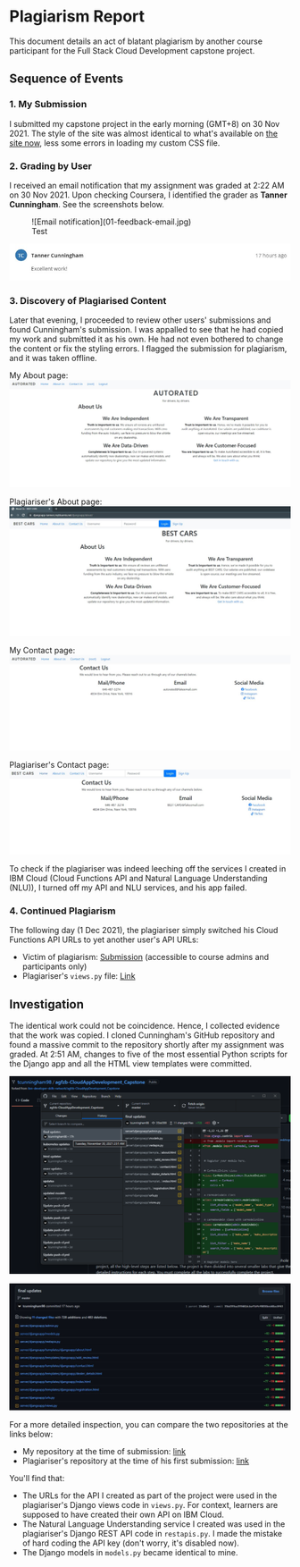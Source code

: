 # Plagiarism Report
This document details an act of blatant plagiarism by another course participant for the Full Stack Cloud Development capstone project.

## Sequence of Events

### 1. My Submission
I submitted my capstone project in the early morning (GMT+8) on 30 Nov 2021. The style of the site was almost identical to what's available on [the site now](https://chrischow.mybluemix.net/djangoapp), less some errors in loading my custom CSS file.

### 2. Grading by User
I received an email notification that my assignment was graded at 2:22 AM on 30 Nov 2021. Upon checking Coursera, I identified the grader as **Tanner Cunningham**. See the screenshots below.

<figure>
![Email notification](01-feedback-email.jpg)
  <figcaption>Test</figcaption>
</figure>

![Comment by plagiariser](02-feedback-comment.jpg)

### 3. Discovery of Plagiarised Content
Later that evening, I proceeded to review other users' submissions and found Cunningham's submission. I was appalled to see that he had copied my work and submitted it as his own. He had not even bothered to change the content or fix the styling errors. I flagged the submission for plagiarism, and it was taken offline.

My About page:
![My About page](03-about-page-me.jpg)

Plagiariser's About page:
![Plagiarised About page](03-about-page-plagiarised.jpg)

My Contact page:
![My Contact page](04-contact-page-me.jpg)

Plagiariser's Contact page:
![Plagiarised Contact page](04-contact-page-plagiarised.jpg)

To check if the plagiariser was indeed leeching off the services I created in IBM Cloud (Cloud Functions API and Natural Language Understanding (NLU)), I turned off my API and NLU services, and his app failed.

### 4. Continued Plagiarism
The following day (1 Dec 2021), the plagiariser simply switched his Cloud Functions API URLs to yet another user's API URLs:

- Victim of plagiarism: [Submission](https://www.coursera.org/learn/ibm-cloud-native-full-stack-development-capstone/peer/QgVg5/submit-your-work-grade-your-peers/review/IuJvyFEZEeyIxA7f-ebEew) (accessible to course admins and participants only)
- Plagiariser's `views.py` file: [Link](https://github.com/tcunningham98/agfzb-CloudAppDevelopment_Capstone/blob/461b61c13a11adecfe224146470134a7e09bfb81/server/djangoapp/views.py)

## Investigation
The identical work could not be coincidence. Hence, I collected evidence that the work was copied. I cloned Cunningham's GitHub repository and found a massive commit to the repository shortly after my assignment was graded. At 2:51 AM, changes to five of the most essential Python scripts for the Django app and all the HTML view templates were committed.

![Github commit at 2:51 AM](05-github-commit.png)

![Github commit at 2:51 AM](06-github-commit.jpg)

For a more detailed inspection, you can compare the two repositories at the links below:

- My repository at the time of submission: [link](https://github.com/chrischow/agfzb-CloudAppDevelopment_Capstone/tree/15cc54554302734ea16cbbc30935da5480c8260a)
- Plagiariser's repository at the time of his first submission: [link](https://github.com/tcunningham98/agfzb-CloudAppDevelopment_Capstone/tree/35bd399aa399402dcbaf3dfef0858bed48ac0f43)

You'll find that:

- The URLs for the API I created as part of the project were used in the plagiariser's Django views code in `views.py`. For context, learners are supposed to have created their own API on IBM Cloud.
- The Natural Language Understanding service I created was used in the plagiariser's Django REST API code in `restapis.py`. I made the mistake of hard coding the API key (don't worry, it's disabled now).
- The Django models in `models.py` became identical to mine.

